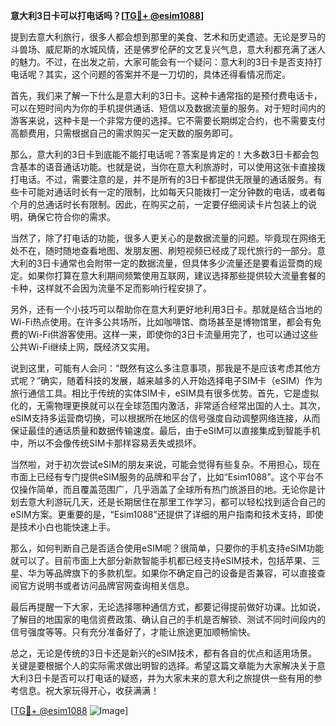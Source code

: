 **意大利3日卡可以打电话吗？[[TG💪+ @esim1088](https://t.me/s/esim1088)]**

提到去意大利旅行，很多人都会想到那里的美食、艺术和历史遗迹。无论是罗马的斗兽场、威尼斯的水城风情，还是佛罗伦萨的文艺复兴气息，意大利都充满了迷人的魅力。不过，在出发之前，大家可能会有一个疑问：意大利的3日卡是否支持打电话呢？其实，这个问题的答案并不是一刀切的，具体还得看情况而定。

首先，我们来了解一下什么是意大利的3日卡。这种卡通常指的是预付费电话卡，可以在短时间内为你的手机提供通话、短信以及数据流量的服务。对于短时间内的游客来说，这种卡是一个非常方便的选择。它不需要长期绑定合约，也不需要支付高额费用，只需根据自己的需求购买一定天数的服务即可。

那么，意大利的3日卡到底能不能打电话呢？答案是肯定的！大多数3日卡都会包含基本的语音通话功能。也就是说，当你在意大利旅游时，可以使用这张卡直接拨打电话。不过，需要注意的是，并不是所有的3日卡都提供无限量的通话服务。有些卡可能对通话时长有一定的限制，比如每天只能拨打一定分钟数的电话，或者每个月的总通话时长有限制。因此，在购买之前，一定要仔细阅读卡片包装上的说明，确保它符合你的需求。

当然了，除了打电话的功能，很多人更关心的是数据流量的问题。毕竟现在网络无处不在，随时随地查看地图、发朋友圈、刷短视频已经成了现代旅行的一部分。意大利的3日卡通常也会附带一定的数据流量，但具体多少流量还是要看运营商的规定。如果你打算在意大利期间频繁使用互联网，建议选择那些提供较大流量套餐的卡种，这样就不会因为流量不足而影响行程安排了。

另外，还有一个小技巧可以帮助你在意大利更好地利用3日卡。那就是结合当地的Wi-Fi热点使用。在许多公共场所，比如咖啡馆、商场甚至是博物馆里，都会有免费的Wi-Fi供游客使用。这样一来，即使你的3日卡流量用完了，也可以通过这些公共Wi-Fi继续上网，既经济又实用。

说到这里，可能有人会问：“既然有这么多注意事项，那我是不是应该考虑其他方式呢？”确实，随着科技的发展，越来越多的人开始选择电子SIM卡（eSIM）作为旅行通信工具。相比于传统的实体SIM卡，eSIM具有很多优势。首先，它是虚拟化的，无需物理更换就可以在全球范围内激活，非常适合经常出国的人士。其次，eSIM支持多运营商切换，可以根据所在地区的信号强度自动调整网络连接，从而保证最佳的通话质量和数据传输速度。最后，由于eSIM可以直接集成到智能手机中，所以不会像传统SIM卡那样容易丢失或损坏。

当然啦，对于初次尝试eSIM的朋友来说，可能会觉得有些复杂。不用担心，现在市面上已经有专门提供eSIM服务的品牌和平台了，比如“Esim1088”。这个平台不仅操作简单，而且覆盖范围广，几乎涵盖了全球所有热门旅游目的地。无论你是计划去意大利游玩几天，还是长期居住在那里工作学习，都可以轻松找到适合自己的eSIM方案。更重要的是，“Esim1088”还提供了详细的用户指南和技术支持，即使是技术小白也能快速上手。

那么，如何判断自己是否适合使用eSIM呢？很简单，只要你的手机支持eSIM功能就可以了。目前市面上大部分新款智能手机都已经支持eSIM技术，包括苹果、三星、华为等品牌旗下的多款机型。如果你不确定自己的设备是否兼容，可以直接查阅官方说明书或者访问品牌官网查询相关信息。

最后再提醒一下大家，无论选择哪种通信方式，都要记得提前做好功课。比如说，了解目的地国家的电信资费政策、确认自己的手机是否解锁、测试不同时间段内的信号强度等等。只有充分准备好了，才能让旅途更加顺畅愉快。

总之，无论是传统的3日卡还是新兴的eSIM技术，都有各自的优点和适用场景。关键是要根据个人的实际需求做出明智的选择。希望这篇文章能为大家解决关于意大利3日卡是否可以打电话的疑惑，并为大家未来的意大利之旅提供一些有用的参考信息。祝大家玩得开心，收获满满！

[[TG💪+ @esim1088](https://t.me/s/esim1088) ![Image](https://i.postimg.cc/4NQfJmqS/Snipaste-2025-05-13-00-14-12.png)]